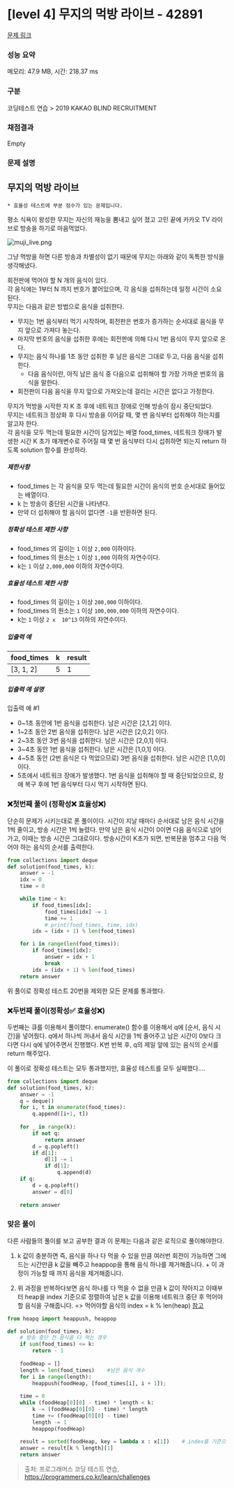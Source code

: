 # [level 4] 무지의 먹방 라이브 - 42891 

[문제 링크](https://school.programmers.co.kr/learn/courses/30/lessons/42891#qna) 

### 성능 요약

메모리: 47.9 MB, 시간: 218.37 ms

### 구분

코딩테스트 연습 > 2019 KAKAO BLIND RECRUITMENT

### 채점결과

Empty

### 문제 설명

<h2>무지의 먹방 라이브</h2>

<p><code>* 효율성 테스트에 부분 점수가 있는 문제입니다.</code></p>

<p>평소 식욕이 왕성한 무지는 자신의 재능을 뽐내고 싶어 졌고 고민 끝에 카카오 TV 라이브로 방송을 하기로 마음먹었다.</p>

<p><img src="https://grepp-programmers.s3.amazonaws.com/files/production/10f4f72c93/1d932bfc-8082-4b7e-b30d-ab46bf71a9f2.png" title="" alt="muji_live.png"></p>

<p>그냥 먹방을 하면 다른 방송과 차별성이 없기 때문에 무지는 아래와 같이 독특한 방식을 생각해냈다. </p>

<p>회전판에 먹어야 할 N 개의 음식이 있다. <br>
각 음식에는 1부터 N 까지 번호가 붙어있으며, 각 음식을 섭취하는데 일정 시간이 소요된다. <br>
무지는 다음과 같은 방법으로 음식을 섭취한다.</p>

<ul>
<li>무지는 1번 음식부터 먹기 시작하며, 회전판은 번호가 증가하는 순서대로 음식을 무지 앞으로 가져다 놓는다.</li>
<li>마지막 번호의 음식을 섭취한 후에는 회전판에 의해 다시 1번 음식이 무지 앞으로 온다.</li>
<li>무지는 음식 하나를 1초 동안 섭취한 후 남은 음식은 그대로 두고, 다음 음식을 섭취한다.

<ul>
<li>다음 음식이란, 아직 남은 음식 중 다음으로 섭취해야 할 가장 가까운 번호의 음식을 말한다.</li>
</ul></li>
<li>회전판이 다음 음식을 무지 앞으로 가져오는데 걸리는 시간은 없다고 가정한다.</li>
</ul>

<p>무지가 먹방을 시작한 지 K 초 후에 네트워크 장애로 인해 방송이 잠시 중단되었다.<br>
무지는 네트워크 정상화 후 다시 방송을 이어갈 때, 몇 번 음식부터 섭취해야 하는지를 알고자 한다. <br>
각 음식을 모두 먹는데 필요한 시간이 담겨있는 배열 food_times, 네트워크 장애가 발생한 시간 K 초가 매개변수로 주어질 때 몇 번 음식부터 다시 섭취하면 되는지 return 하도록 solution 함수를 완성하라.</p>

<h5>제한사항</h5>

<ul>
<li>food_times 는 각 음식을 모두 먹는데 필요한 시간이 음식의 번호 순서대로 들어있는 배열이다.</li>
<li>k 는 방송이 중단된 시간을 나타낸다.</li>
<li>만약 더 섭취해야 할 음식이 없다면 <code>-1</code>을 반환하면 된다.</li>
</ul>

<h5>정확성 테스트 제한 사항</h5>

<ul>
<li>food_times 의 길이는 <code>1</code> 이상 <code>2,000</code> 이하이다.</li>
<li>food_times 의 원소는 <code>1</code> 이상 <code>1,000</code> 이하의 자연수이다.</li>
<li>k는 <code>1</code> 이상 <code>2,000,000</code> 이하의 자연수이다.</li>
</ul>

<h5>효율성 테스트 제한 사항</h5>

<ul>
<li>food_times 의 길이는 <code>1</code> 이상 <code>200,000</code> 이하이다.</li>
<li>food_times 의 원소는 <code>1</code> 이상 <code>100,000,000</code> 이하의 자연수이다.</li>
<li>k는 <code>1</code> 이상 <code>2 x  10^13</code> 이하의 자연수이다.</li>
</ul>

<h5>입출력 예</h5>
<table class="table">
        <thead><tr>
<th>food_times</th>
<th>k</th>
<th>result</th>
</tr>
</thead>
        <tbody><tr>
<td>[3, 1, 2]</td>
<td>5</td>
<td>1</td>
</tr>
</tbody>
      </table>
<h5>입출력 예 설명</h5>

<p>입출력 예 #1</p>

<ul>
<li>0~1초 동안에 1번 음식을 섭취한다. 남은 시간은 [2,1,2] 이다.</li>
<li>1~2초 동안 2번 음식을 섭취한다. 남은 시간은 [2,0,2] 이다.</li>
<li>2~3초 동안 3번 음식을 섭취한다. 남은 시간은 [2,0,1] 이다.</li>
<li>3~4초 동안 1번 음식을 섭취한다. 남은 시간은 [1,0,1] 이다.</li>
<li>4~5초 동안 (2번 음식은 다 먹었으므로) 3번 음식을 섭취한다. 남은 시간은 [1,0,0] 이다.</li>
<li>5초에서 네트워크 장애가 발생했다. 1번 음식을 섭취해야 할 때 중단되었으므로, 장애 복구 후에 1번 음식부터 다시 먹기 시작하면 된다.</li>
</ul>

### ❌첫번째 풀이 (정확성❌ 효율성❌)
단순히 문제가 시키는대로 푼 풀이이다.
시간이 지날 때마다 순서대로 남은 음식 시간을 1씩 줄이고, 방송 시간은 1씩 늘렸다.
만약 남은 음식 시간이 0이면 다음 음식으로 넘어가고, 이때는 방송 시간은 그대로이다.
방송시간이 K초가 되면, 반복문을 멈추고 다음 먹어야 하는 음식의 순서를 출력한다.
```python
from collections import deque
def solution(food_times, k):
    answer = -1
    idx = 0
    time = 0

    while time < k:
        if food_times[idx]:
            food_times[idx] -= 1
            time += 1
            # print(food_times, time, idx)
        idx = (idx + 1) % len(food_times)

    for i in range(len(food_times)):
        if food_times[idx]:
            answer = idx + 1
            break
        idx = (idx + 1) % len(food_times)
    return answer
```

위 풀이로 정확성 테스트 20번을 제외한 모든 문제를 통과했다.

### ❌두번째 풀이(정확성✅ 효율성❌)
두번째는 큐를 이용해서 풀이했다.
enumerate() 함수를 이용해서 q에 [순서, 음식 시간]을 넣어줬다.
q에서 하나씩 꺼내서 음식 시간을 1씩 줄어주고 남은 시간이 0보다 크다면 다시 q에 넣어주면서 진행했다.
K번 반복 후, q의 제일 앞에 있는 음식의 순서를 return 해주었다.

이 풀이로 정확성 테스트는 모두 통과했지만, 효율성 테스트를 모두 실패했다....
```python
from collections import deque
def solution(food_times, k):
    answer = -1
    q = deque()
    for i, t in enumerate(food_times):
        q.append([i+1, t])
    
    for _ in range(k):
        if not q:
            return answer
        d = q.popleft()
        if d[1]:
            d[1] -= 1
            if d[1]:
                q.append(d)
    if q:
        d = q.popleft()
        answer = d[0]
    
    return answer   
```

### 맞은 풀이

다른 사람들의 풀이를 보고 공부한 결과 이 문제는 다음과 같은 로직으로 풀이해야한다.
>
1. k 값이 충분하면 즉, 음식을 하나 다 먹을 수 있을 만큼 여러번 회전이 가능하면 그에 드는 시간만큼 k 값을 빼주고 heappop을 통해 음식 하나를 제거해줍니다. + 이 과정이 가능할 때 까지 음식을 제거해줍니다.
>
2. 위 과정을 반복하다보면 음식 하나를 다 먹을 수 없을 만큼 k 값이 작아지고 이때부터 heap을 index 기준으로 정렬하여 남은 k 값을 이용해 네트워크 중단 후 먹어야할 음식을 구해줍니다. => 먹어야할 음식의 index = k % len(heap)
[참고](https://kjhoon0330.tistory.com/entry/%ED%94%84%EB%A1%9C%EA%B7%B8%EB%9E%98%EB%A8%B8%EC%8A%A4-%EB%AC%B4%EC%A7%80%EC%9D%98-%EB%A8%B9%EB%B0%A9-%EB%9D%BC%EC%9D%B4%EB%B8%8C-Python)

```python
from heapq import heappush, heappop

def solution(food_times, k):
    # 방송 중단 전 음식을 다 먹는 경우
    if sum(food_times) <= k:
        return - 1
    
    foodHeap = []
    length = len(food_times)    #남은 음식 개수
    for i in range(length):
        heappush(foodHeap, [food_times[i], i + 1]);
    
    time = 0
    while (foodHeap[0][0] - time) * length < k:
        k -= (foodHeap[0][0] - time) * length
        time += (foodHeap[0][0] - time)
        length -= 1
        heappop(foodHeap)
        
    result = sorted(foodHeap, key = lambda x : x[1])    # index를 기준으로 heap을 다시 정렬
    answer = result[k % length][1]
    return answer
```

> 출처: 프로그래머스 코딩 테스트 연습, https://programmers.co.kr/learn/challenges
